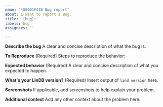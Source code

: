```yaml
---
name: "\U0001F41B Bug report"
about: I want to report a Bug.
title: '[bug]:'
labels: bug
assignees: ''

---
```


**Describe the bug**
A clear and concise description of what the bug is.

**To Reproduce** (Required)
Steps to reproduce the behavior:

**Expected behavior** (Required)
A clear and concise description of what you expected to happen.

**What's your LinDB version?** (Required)
Insert output of `lind version` here.

**Screenshots**
If applicable, add screenshots to help explain your problem.

**Additional context**
Add any other context about the problem here.
